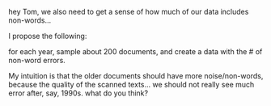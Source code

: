 hey Tom, we also need to get a sense of how much of our data includes non-words…

I propose the following:

for each year, sample about 200 documents, and create a data with the # of non-word errors.

My intuition is that the older documents should have more noise/non-words, because the quality of the scanned texts… we should not really see much error after, say, 1990s. what do you think?
